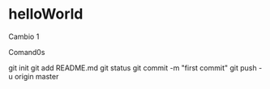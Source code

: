 # helloWorld
Cambio 1

Comand0s

git init
git add README.md
git status
git commit -m "first commit"
git push -u origin master
